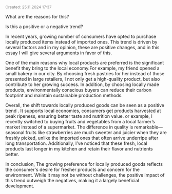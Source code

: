 <span style="font-size:12px; color:#888888;">Created: 25.11.2024 17:37</span>

What are the reasons for this?

Is this a positive or a negative trend?

In recent years, growing number of consumers have opted to purchase locally produced items instead of imported ones. This trend is driven by several factors and in my opinion, these are positive changes, and in this essay I will give several arguments in favor of this.

One of the main reasons why local products are preferred is the significant benefit they bring to the local economy.For example, my friend opened a small bakery in our city. By choosing fresh pastries for her instead of those presented in large retailers, I not only get a high-quality product, but also contribute to her growing success. In addition, by choosing locally made products, environmentally conscious buyers can reduce their carbon footprint and maintain sustainable production methods.

Overall, the shift towards locally produced goods can be seen as a positive trend . It supports local economies, consumers get products harvested at peak ripeness, ensuring better taste and nutrition value. or example, I recently switched to buying fruits and vegetables from a local farmer’s market instead of a supermarket. The difference in quality is remarkable—seasonal fruits like strawberries are much sweeter and juicier when they are freshly picked, unlike the imported ones that often arrive underripe after long transportation. Additionally, I’ve noticed that these fresh, local products last longer in my kitchen and retain their flavor and nutrients better.

In conclusion, The growing preference for locally produced goods reflects the consumer's desire for fresher products and concern for the environment. While it may not be without challenges, the positive impact of this trend outweigh the negatives, making it a largely beneficial development.
